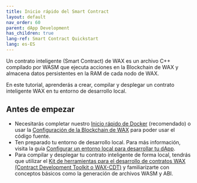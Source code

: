 ```yaml
---
title: Inicio rápido del Smart Contract
layout: default
nav_order: 60
parent: dApp Development
has_children: true
lang-ref: Smart Contract Quickstart
lang: es-ES
---
```


Un contrato inteligente (Smart Contract) de WAX es un archivo C++ compilado por WASM que ejecuta acciones en la Blockchain de WAX y almacena datos persistentes en la RAM de cada nodo de WAX.

En este tutorial, aprenderás a crear, compilar y desplegar un contrato inteligente WAX en tu entorno de desarrollo local.

## Antes de empezar

- Necesitarás completar nuestro [Inicio rápido de Docker](/en/dapp-development/docker-setup/) (recomendado) o usar la [Configuración de la Blockchain de WAX](/es/dapp-development/wax-blockchain-setup/) para poder usar el código fuente.
- Ten preparado tu entorno de desarrollo local. Para más información, visita la guía [Configurar un entorno local para desarrollar tu dApp](/es/dapp-development/).
- Para compilar y desplegar tu contrato inteligente de forma local, tendrás que utilizar el [Kit de herramientas para el desarrollo de contratos WAX (Contract Development Toolkit o WAX-CDT)](/es/dapp-development/wax-cdt/) y familiarizarte con conceptos básicos como la generación de archivos WASM y ABI.


